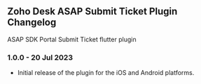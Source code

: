 ## Zoho Desk ASAP Submit Ticket Plugin Changelog

ASAP SDK Portal Submit Ticket flutter plugin

### 1.0.0 - 20 Jul 2023

- Initial release of the plugin for the iOS and Android platforms.
